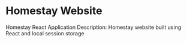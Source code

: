 # Homestay Website
Homestay React Application
Description: Homestay website built using React and local session storage

